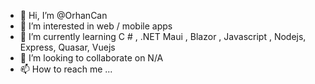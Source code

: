 - 👋 Hi, I’m @OrhanCan
- 👀 I’m interested in web / mobile apps
- 🌱 I’m currently learning C # , .NET Maui , Blazor ,  Javascript , Nodejs, Express, Quasar, Vuejs 
- 💞️ I’m looking to collaborate on N/A
- 📫 How to reach me ...

<!---
ocoguz/ocoguz is a ✨ special ✨ repository because its `README.md` (this file) appears on your GitHub profile.
You can click the Preview link to take a look at your changes.
--->

